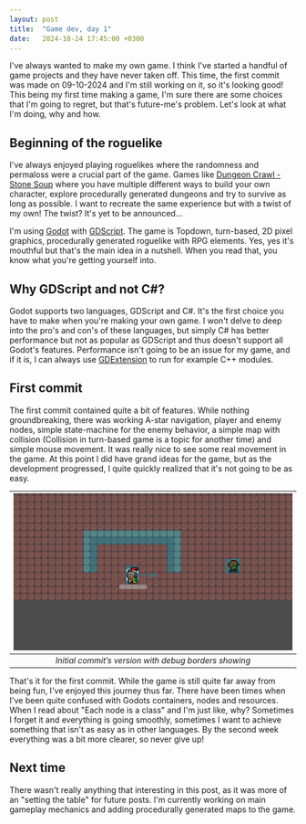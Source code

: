```yaml
---
layout: post
title:  "Game dev, day 1"
date:   2024-10-24 17:45:00 +0300
---
```



I've always wanted to make my own game. I think I've started a handful of game projects and they have never taken off. This time, the first commit was made on 09-10-2024 and I'm still working on it, so it's looking good! This being my first time making a game, I'm sure there are some choices that I'm going to regret, but that's future-me's problem. Let's look at what I'm doing, why and how.



## Beginning of the roguelike  

I've always enjoyed playing roguelikes where the randomness and permaloss were a crucial part of the game. Games like [Dungeon Crawl - Stone Soup](https://crawl.develz.org/) where you have multiple different ways to build your own character, explore procedurally generated dungeons and try to survive as long as possible. I want to recreate the same experience but with a twist of my own! The twist? It's yet to be announced...


I'm using [Godot](https://godotengine.org/) with [GDScript](https://docs.godotengine.org/en/stable/tutorials/scripting/gdscript/gdscript_basics.html). The game is Topdown, turn-based, 2D pixel graphics, procedurally generated roguelike with RPG elements. Yes, yes it's mouthful but that's the main idea in a nutshell. When you read that, you know what you're getting yourself into.

## Why GDScript and not C#?  

Godot supports two languages, GDScript and C#. It's the first choice you have to make when you're making your own game. I won't delve to deep into the pro's and con's of these languages, but simply C# has better performance but not as popular as GDScript and thus doesn't support all Godot's features. Performance isn't going to be an issue for my game, and if it is, I can always use [GDExtension](https://docs.godotengine.org/en/stable/tutorials/scripting/gdextension/index.html) to run for example C++ modules.

## First commit

The first commit contained quite a bit of features. While nothing groundbreaking, there was working A-star navigation, player and enemy nodes, simple state-machine for the enemy behavior, a simple map with collision (Collision in turn-based game is a topic for another time) and simple mouse movement. It was really nice to see some real movement in the game. At this point I did have grand ideas for the game, but as the development progressed, I quite quickly realized that it's not going to be as easy.

|![Source image](/assets/images/first_version.png)|
|:--:|
| *Initial commit’s version with debug borders showing* |


That's it for the first commit. While the game is still quite far away from being fun, I've enjoyed this journey thus far. There have been times when I've been quite confused with Godots containers, nodes and resources. When I read about "Each node is a class" and I'm just like, why? Sometimes I forget it and everything is going smoothly, sometimes I want to achieve something that isn't as easy as in other languages. By the second week everything was a bit more clearer, so never give up!

## Next time

There wasn't really anything that interesting in this post, as it was more of an "setting the table" for future posts. I'm currently working on main gameplay mechanics and adding procedurally generated maps to the game.
